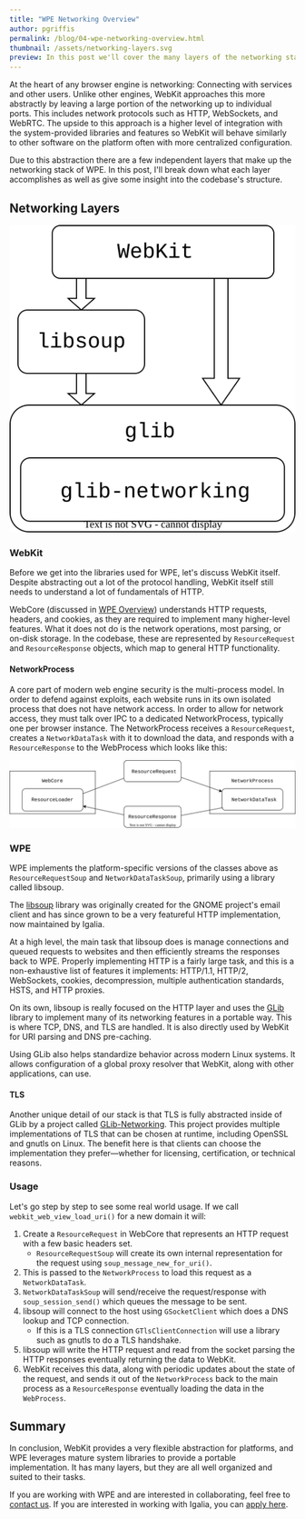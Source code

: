 ```yaml
---
title: "WPE Networking Overview"
author: pgriffis
permalink: /blog/04-wpe-networking-overview.html
thumbnail: /assets/networking-layers.svg
preview: In this post we'll cover the many layers of the networking stack that WPE uses including libsoup and glib.
---
```


At the heart of any browser engine is networking: Connecting with services and other users.  Unlike other engines, WebKit approaches this more abstractly by leaving a large portion of the networking up to individual ports. This includes network protocols such as HTTP, WebSockets, and WebRTC. The upside to this approach is a higher level of integration with the system-provided libraries and features so WebKit will behave similarly to other software on the platform often with more centralized configuration.

Due to this abstraction there are a few independent layers that make up the networking stack of WPE. In this post, I'll break down what each layer accomplishes as well as give some insight into the codebase's structure.

## Networking Layers

<div align="center">
    <img alt="WebKit Network Layers" src="/assets/networking-layers.svg">
</div>

### WebKit

Before we get into the libraries used for WPE, let's discuss WebKit itself. Despite abstracting out a lot of the protocol handling, WebKit itself still needs to understand a lot of fundamentals of HTTP.

WebCore (discussed in [WPE Overview](/blog/02-overview-of-wpe.html)) understands HTTP requests, headers, and cookies, as they are required to implement many higher-level features. What it does not do is the network operations, most parsing, or on-disk storage. In the codebase, these are represented by `ResourceRequest` and `ResourceResponse` objects, which map to general HTTP functionality.

#### NetworkProcess

A core part of modern web engine security is the multi-process model.  In order to defend against exploits, each website runs in its own isolated process that does not have network access. In order to allow for network access, they must talk over IPC to a dedicated NetworkProcess, typically one per browser instance. The NetworkProcess receives a `ResourceRequest`, creates a `NetworkDataTask` with it to download the data, and responds with a `ResourceResponse` to the WebProcess which looks like this:

<div align="center">
    <img alt="WebKit Network Flowchart" src="/assets/networking-flow.svg">
</div>

### WPE

WPE implements the platform-specific versions of the classes above as `ResourceRequestSoup` and `NetworkDataTaskSoup`, primarily using a library called libsoup.

The [libsoup](https://libsoup.org) library was originally created for the GNOME project's email client and has since grown to be a very featureful HTTP implementation, now maintained by Igalia.

At a high level, the main task that libsoup does is manage connections and queued requests to websites and then efficiently streams the responses back to WPE. Properly implementing HTTP is a fairly large task, and this is a non-exhaustive list of features it implements: HTTP/1.1, HTTP/2, WebSockets, cookies, decompression, multiple authentication standards, HSTS, and HTTP proxies.

On its own, libsoup is really focused on the HTTP layer and uses the [GLib](https://gitlab.gnome.org/GNOME/glib) library to implement many of its networking features in a portable way. This is where TCP, DNS, and TLS are handled. It is also directly used by WebKit for URI parsing and DNS pre-caching.

Using GLib also helps standardize behavior across modern Linux systems. It allows configuration of a global proxy resolver that WebKit, along with other applications, can use.

#### TLS

Another unique detail of our stack is that TLS is fully abstracted inside of GLib by a project called [GLib-Networking](https://gitlab.gnome.org/GNOME/glib-networking). This project provides multiple implementations of TLS that can be chosen at runtime, including OpenSSL and gnutls on Linux. The benefit here is that clients can choose the implementation they prefer—whether for licensing, certification, or technical reasons.

### Usage

Let's go step by step to see some real world usage. If we call `webkit_web_view_load_uri()` for a new domain it will:

1. Create a `ResourceRequest` in WebCore that represents an HTTP request with a few basic headers set.
    - `ResourceRequestSoup` will create its own internal representation for the request using `soup_message_new_for_uri()`.
2. This is passed to the `NetworkProcess` to load this request as a `NetworkDataTask`.
3. `NetworkDataTaskSoup` will send/receive the request/response with `soup_session_send()` which queues the message to be sent.
4. libsoup will connect to the host using `GSocketClient` which does a DNS lookup and TCP connection.
    - If this is a TLS connection `GTlsClientConnection` will use a library such as gnutls to do a TLS handshake.
5. libsoup will write the HTTP request and read from the socket parsing the HTTP responses eventually returning the data to WebKit.
6. WebKit receives this data, along with periodic updates about the state of the request, and sends it out of the `NetworkProcess` back to the main process as a `ResourceResponse` eventually loading the data in the `WebProcess`.

## Summary

In conclusion, WebKit provides a very flexible abstraction for platforms, and WPE leverages mature system libraries to provide a portable implementation. It has many layers, but they are all well organized and suited to their tasks.

If you are working with WPE and are interested in collaborating, feel free to [contact us](https://www.igalia.com/contact/). If you are interested in working with Igalia, you can [apply here](https://www.igalia.com/jobs/browsers_webkit_position).
